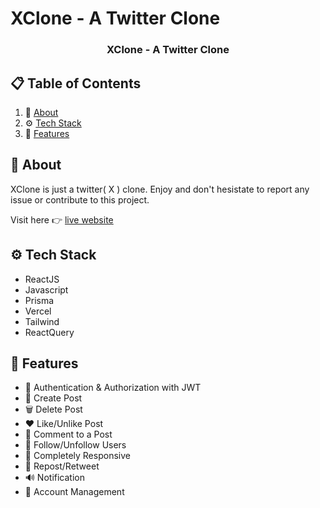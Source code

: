 # XClone - A Twitter Clone

<div align="center">

  <h3 align="center">XClone - A Twitter Clone</h3>
</div>

## 📋 <a name="table">Table of Contents</a>

1. 🤖 [About](#about)
2. ⚙️ [Tech Stack](#tech-stack)
3. 🔋 [Features](#features)

## <a name="about">🧐 About</a>

XClone is just a twitter( X ) clone. Enjoy and don't hesistate to report any issue or contribute to this project.

Visit here 👉 [live website](https://chocos-x-clone.vercel.app/)

## <a name="tech-stack">⚙️ Tech Stack</a>

- ReactJS
- Javascript
- Prisma
- Vercel
- Tailwind
- ReactQuery

## <a name="features">🔋 Features</a>

- 🎃 Authentication & Authorization with JWT
- 📝 Create Post
- 🗑️ Delete Post
- ❤️ Like/Unlike Post
- 💬 Comment to a Post
- 👥 Follow/Unfollow Users
- 📱 Completely Responsive
- 🔁 Repost/Retweet
- 🔊 Notification
- 🏢 Account Management
